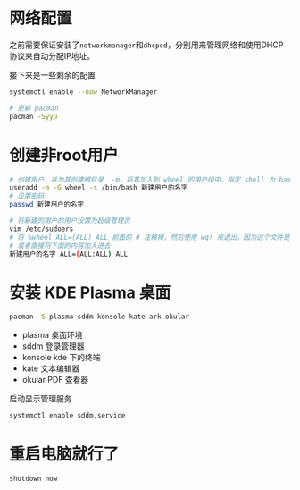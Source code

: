 # 网络配置

之前需要保证安装了`networkmanager`和`dhcpcd`，分别用来管理网络和使用DHCP协议来自动分配IP地址。

接下来是一些剩余的配置

```bash
systemctl enable --now NetworkManager
```

```bash
# 更新 pacman 
pacman -Syyu
```

# 创建非root用户

```bash
# 创建用户，并为其创建根目录  -m，将其加入到 wheel 的用户组中，指定 shell 为 bash
useradd -m -G wheel -s /bin/bash 新建用户的名字
# 设置密码
passwd 新建用户的名字
```

```bash
# 将新建的用户的用户设置为超级管理员
vim /etc/sudoers
# 将 %wheel ALL=(ALL) ALL 前面的 # 注释掉，然后使用 wq! 来退出，因为这个文件是不允许修改的，所以需要使用 ! 来强制退出
# 或者直接将下面的内容加入进去
新建用户的名字 ALL=(ALL:ALL) ALL
```

# 安装 KDE Plasma 桌面

```bash
pacman -S plasma sddm konsole kate ark okular
```

- plasma 桌面环境
- sddm 登录管理器
- konsole kde 下的终端
- kate 文本编辑器
- okular PDF 查看器

启动显示管理服务

```bash
systemctl enable sddm.service
```

# 重启电脑就行了

```bash
shutdown now
```


